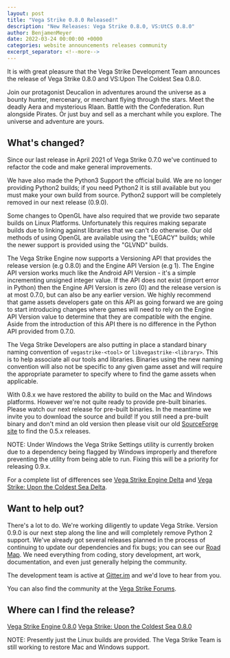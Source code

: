 ```yaml
---
layout: post
title: "Vega Strike 0.8.0 Released!"
description: "New Releases: Vega Strike 0.8.0, VS:UtCS 0.8.0"
author: BenjamenMeyer
date: 2022-03-24 00:00:00 +0000
categories: website announcements releases community
excerpt_separator: <!--more-->
---
```

It is with great pleasure that the Vega Strike Development Team announces the release of Vega Strike 0.8.0 and VS:Upon The Coldest Sea 0.8.0.
<!--more-->

Join our protagonist Deucalion in adventures around the universe as a bounty hunter, mercenary, or merchant flying through the
stars. Meet the deadly Aera and mysterious Rlaan. Battle with the Confederation. Run alongside Pirates. Or just buy and sell as a merchant while you
explore. The universe and adventure are yours.

## What's changed?

Since our last release in April 2021 of Vega Strike 0.7.0 we've continued to refactor the code and make general improvements.

We have also made the Python3 Support the official build. We are no longer providing Python2 builds; if you need Python2 it is still
available but you must make your own build from source. Python2 support will be completely removed in our next release (0.9.0).

Some changes to OpenGL have also required that we provide two separate builds on Linux Platforms. Unfortunately this requires making
separate builds due to linking against libraries that we can't do otherwise. Our old methods of using OpenGL are available using the
"LEGACY" builds; while the newer support is provided using the "GLVND" builds.

The Vega Strike Engine now supports a Versioning API that provides the release version (e.g 0.8.0) and the Engine API Version (e.g 1).
The Engine API version works much like the Android API Version - it's a simple incrementing unsigned integer value. If the API does
not exist (import error in Python) then the Engine API Version is zero (0) and the release version is at most 0.7.0, but can also
be any earlier version. We highly recommend that game assets developers gate on this API as going forward we are going to start
introducing changes where games will need to rely on the Engine API Version value to determine that they are compatible with the
engine. Aside from the introduction of this API there is no difference in the Python API provided from 0.7.0.

The Vega Strike Developers are also putting in place a standard binary naming convention of `vegastrike-<tool>` or `libvegastrike-<library>`.
This is to help associate all our tools and libraries. Binaries using the new naming convention will also not be specific to any given
game asset and will require the appropriate parameter to specify where to find the game assets when applicable.

With 0.8.x we have restored the ability to build on the Mac and Windows platforms. However we're not quite ready to provide pre-built
binaries. Please watch our next release for pre-built binaries. In the meantime we invite you to download the source and build! If you
still need a pre-built binary and don't mind an old version then please visit our old [SourceForge site][sf] to find the 0.5.x releases.

NOTE: Under Windows the Vega Strike Settings utility is currently broken due to a dependency being flagged by Windows improperly and
therefore preventing the utility from being able to run. Fixing this will be a priority for releasing 0.9.x.

For a complete list of differences see [Vega Strike Engine Delta][vsedelta] and [Vega Strike: Upon the Coldest Sea Delta][vsutcsdelta].

## Want to help out?

There's a lot to do. We're working diligently to update Vega Strike. Version 0.9.0 is our next step along the line and will completely
remove Python 2 support.  We've already got several releases planned in the process of continuing to update our dependencies and fix bugs;
you can see our [Road Map][roadmap]. We need everything from coding, story development, art work, documentation, and even just generally helping the community.

The development team is active at [Gitter.im][gitter] and we'd love to hear from you.

You can also find the community at the [Vega Strike Forums][forums].

## Where can I find the release?

[Vega Strike Engine 0.8.0][vse]
[Vega Strike: Upon the Coldest Sea 0.8.0][vsutcs]

NOTE: Presently just the Linux builds are provided. The Vega Strike Team is still working to restore Mac and Windows support.

[sf]: https://sourceforge.net/projects/vegastrike/
[gh]: https://github.com/vegastrike
[roadmap]: https://www.vega-strike.org/roadmap/
[gitter]: https://gitter.im/vegastrike/community
[forums]: https://forums.vega-strike.org/
[vse]: https://github.com/vegastrike/Vega-Strike-Engine-Source/releases/tag/v0.8.0
[vsutcs]: https://github.com/vegastrike/Assets-Production/releases/tag/v0.8.0
[vsedelta]: https://github.com/vegastrike/Vega-Strike-Engine-Source/compare/v0.7.0...v0.8.0
[vsutcsdelta]: https://github.com/vegastrike/Assets-Production/compare/v0.7.1...v0.8.0
